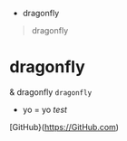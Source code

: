 * dragonfly
> dragonfly
# dragonfly
& dragonfly
`dragonfly`
+ yo
= yo
*test*

[GitHub}(https://GitHub.com)
